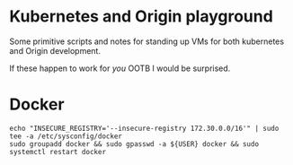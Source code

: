 # Kubernetes and Origin playground

Some primitive scripts and notes for standing up VMs for both
kubernetes and Origin development.

If these happen to work for *you* OOTB I would be surprised.

# Docker

```
echo "INSECURE_REGISTRY='--insecure-registry 172.30.0.0/16'" | sudo tee -a /etc/sysconfig/docker
sudo groupadd docker && sudo gpasswd -a ${USER} docker && sudo systemctl restart docker
```
